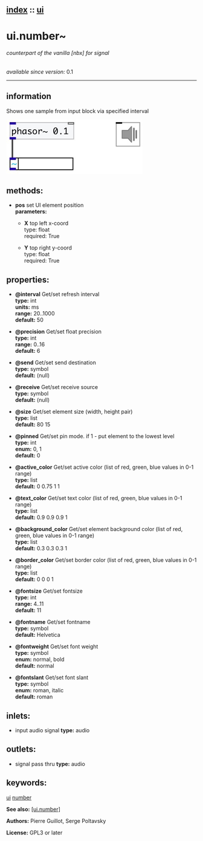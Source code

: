 [index](index.html) :: [ui](category_ui.html)
---

# ui.number~

###### counterpart of the vanilla [nbx] for signal

*available since version:* 0.1

---


## information
Shows one sample from input block via specified interval



[![example](../examples/img/ui.number~.jpg)](../examples/pd/ui.number~.pd)





## methods:

* **pos**
set UI element position<br>
  __parameters:__
  - **X** top left x-coord<br>
    type: float <br>
    required: True <br>

  - **Y** top right y-coord<br>
    type: float <br>
    required: True <br>




## properties:

* **@interval** 
Get/set refresh interval<br>
__type:__ int<br>
__units:__ ms<br>
__range:__ 20..1000<br>
__default:__ 50<br>

* **@precision** 
Get/set float precision<br>
__type:__ int<br>
__range:__ 0..16<br>
__default:__ 6<br>

* **@send** 
Get/set send destination<br>
__type:__ symbol<br>
__default:__ (null)<br>

* **@receive** 
Get/set receive source<br>
__type:__ symbol<br>
__default:__ (null)<br>

* **@size** 
Get/set element size (width, height pair)<br>
__type:__ list<br>
__default:__ 80 15<br>

* **@pinned** 
Get/set pin mode. if 1 - put element to the lowest level<br>
__type:__ int<br>
__enum:__ 0, 1<br>
__default:__ 0<br>

* **@active_color** 
Get/set active color (list of red, green, blue values in 0-1 range)<br>
__type:__ list<br>
__default:__ 0 0.75 1 1<br>

* **@text_color** 
Get/set text color (list of red, green, blue values in 0-1 range)<br>
__type:__ list<br>
__default:__ 0.9 0.9 0.9 1<br>

* **@background_color** 
Get/set element background color (list of red, green, blue values in 0-1 range)<br>
__type:__ list<br>
__default:__ 0.3 0.3 0.3 1<br>

* **@border_color** 
Get/set border color (list of red, green, blue values in 0-1 range)<br>
__type:__ list<br>
__default:__ 0 0 0 1<br>

* **@fontsize** 
Get/set fontsize<br>
__type:__ int<br>
__range:__ 4..11<br>
__default:__ 11<br>

* **@fontname** 
Get/set fontname<br>
__type:__ symbol<br>
__default:__ Helvetica<br>

* **@fontweight** 
Get/set font weight<br>
__type:__ symbol<br>
__enum:__ normal, bold<br>
__default:__ normal<br>

* **@fontslant** 
Get/set font slant<br>
__type:__ symbol<br>
__enum:__ roman, italic<br>
__default:__ roman<br>



## inlets:

* input audio signal 
__type:__ audio<br>



## outlets:

* signal pass thru
__type:__ audio<br>



## keywords:

[ui](keywords/ui.html)
[number](keywords/number.html)



**See also:**
[\[ui.number\]](ui.number.html)




**Authors:** Pierre Guillot, Serge Poltavsky




**License:** GPL3 or later





